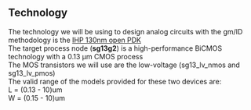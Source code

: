 ## Technology
The technology we will be using to design analog circuits with the gm/ID methodology is the [IHP 130nm open PDK](https://github.com/IHP-GmbH/IHP-Open-PDK)<br> 
The target process node (**sg13g2**) is a high-performance BiCMOS technology with a 0.13 μm CMOS process<br> 
The MOS transistors we will use are the low-voltage (sg13_lv_nmos and sg13_lv_pmos) <br>
The valid range of the models provided for these two devices are:<br>
L = (0.13 - 10)um<br>
W = (0.15 - 10)um<br>
